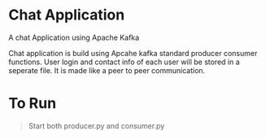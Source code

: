 # Chat Application
A chat Application using Apache Kafka

Chat application is build using Apcahe kafka standard producer consumer functions.
User login and contact info of each user will be stored in a seperate file. It is made like a peer to peer communication.

# To Run
> Start both producer.py and consumer.py 
